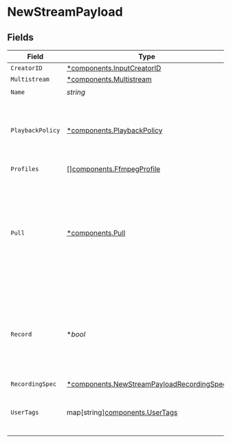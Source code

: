 # NewStreamPayload


## Fields

| Field                                                                                                                                                                  | Type                                                                                                                                                                   | Required                                                                                                                                                               | Description                                                                                                                                                            | Example                                                                                                                                                                |
| ---------------------------------------------------------------------------------------------------------------------------------------------------------------------- | ---------------------------------------------------------------------------------------------------------------------------------------------------------------------- | ---------------------------------------------------------------------------------------------------------------------------------------------------------------------- | ---------------------------------------------------------------------------------------------------------------------------------------------------------------------- | ---------------------------------------------------------------------------------------------------------------------------------------------------------------------- |
| `CreatorID`                                                                                                                                                            | [*components.InputCreatorID](../../models/components/inputcreatorid.md)                                                                                                | :heavy_minus_sign:                                                                                                                                                     | N/A                                                                                                                                                                    |                                                                                                                                                                        |
| `Multistream`                                                                                                                                                          | [*components.Multistream](../../models/components/multistream.md)                                                                                                      | :heavy_minus_sign:                                                                                                                                                     | N/A                                                                                                                                                                    |                                                                                                                                                                        |
| `Name`                                                                                                                                                                 | *string*                                                                                                                                                               | :heavy_check_mark:                                                                                                                                                     | N/A                                                                                                                                                                    | test_stream                                                                                                                                                            |
| `PlaybackPolicy`                                                                                                                                                       | [*components.PlaybackPolicy](../../models/components/playbackpolicy.md)                                                                                                | :heavy_minus_sign:                                                                                                                                                     | Whether the playback policy for an asset or stream is public or signed                                                                                                 |                                                                                                                                                                        |
| `Profiles`                                                                                                                                                             | [][components.FfmpegProfile](../../models/components/ffmpegprofile.md)                                                                                                 | :heavy_check_mark:                                                                                                                                                     | N/A                                                                                                                                                                    |                                                                                                                                                                        |
| `Pull`                                                                                                                                                                 | [*components.Pull](../../models/components/pull.md)                                                                                                                    | :heavy_minus_sign:                                                                                                                                                     | Configuration for a stream that should be actively pulled from an<br/>external source, rather than pushed to Livepeer. If specified, the<br/>stream will not have a streamKey. |                                                                                                                                                                        |
| `Record`                                                                                                                                                               | **bool*                                                                                                                                                                | :heavy_minus_sign:                                                                                                                                                     | Should this stream be recorded? Uses default settings. For more<br/>customization, create and configure an object store.<br/>                                          | false                                                                                                                                                                  |
| `RecordingSpec`                                                                                                                                                        | [*components.NewStreamPayloadRecordingSpec](../../models/components/newstreampayloadrecordingspec.md)                                                                  | :heavy_minus_sign:                                                                                                                                                     | N/A                                                                                                                                                                    |                                                                                                                                                                        |
| `UserTags`                                                                                                                                                             | map[string][components.UserTags](../../models/components/usertags.md)                                                                                                  | :heavy_minus_sign:                                                                                                                                                     | User input tags associated with the stream                                                                                                                             |                                                                                                                                                                        |